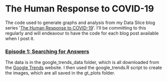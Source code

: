 # The Human Response to COVID-19
The code used to generate graphs and analysis from my Data Slice blog series '[The Human Response to COVID-19](https://medium.com/data-slice/the-human-response-to-covid-19-a-series-865eb21cbad1)'. I'll be committing to this regularly and will endeavour to have the code for each blog post available when I post it.

### [Episode 1: Searching for Answers](https://medium.com/data-slice/the-human-response-to-covid-19-searching-for-answers-c8dc881fbbe9)

The data is in the google_trends_data folder, which is all downloaded from the [Google Trends](trends.google.com) website.
I then used the google_trends.R script to create the images, which are all saved in the gt_plots folder.
